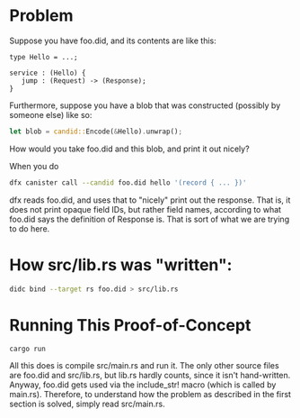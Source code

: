 # Problem

Suppose you have foo.did, and its contents are like this:

```
type Hello = ...;

service : (Hello) {
   jump : (Request) -> (Response);
}
```

Furthermore, suppose you have a blob that was constructed (possibly by someone
else) like so:

```rust
let blob = candid::Encode(&Hello).unwrap();
```

How would you take foo.did and this blob, and print it out nicely?

When you do

```bash
dfx canister call --candid foo.did hello '(record { ... })'
```

dfx reads foo.did, and uses that to "nicely" print out the response. That is, it
does not print opaque field IDs, but rather field names, according to what
foo.did says the definition of Response is. That is sort of what we are trying
to do here.


# How src/lib.rs was "written":

```bash
didc bind --target rs foo.did > src/lib.rs
```

# Running This Proof-of-Concept

```
cargo run
```

All this does is compile src/main.rs and run it. The only other source files are
foo.did and src/lib.rs, but lib.rs hardly counts, since it isn't hand-written.
Anyway, foo.did gets used via the include_str! macro (which is called by
main.rs). Therefore, to understand how the problem as described in the first
section is solved, simply read src/main.rs.